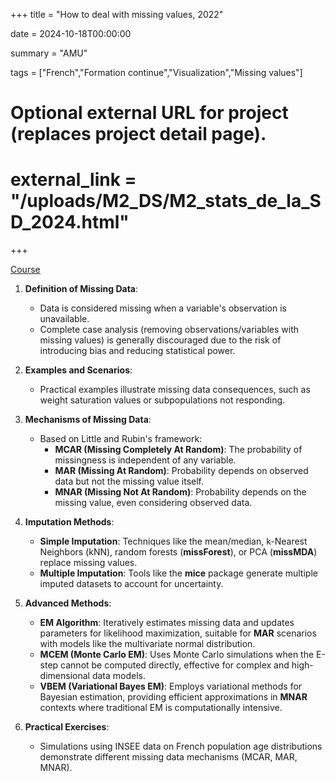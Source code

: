 +++
title = "How to deal with missing values, 2022"

date = 2024-10-18T00:00:00

summary = "AMU"

tags = ["French","Formation continue","Visualization","Missing values"]

# Optional external URL for project (replaces project detail page).
# external_link = "/uploads/M2_DS/M2_stats_de_la_SD_2024.html"
+++

[Course]("/uploads/M2_DS/M2_stats_de_la_SD_2024.html")

1. **Definition of Missing Data**:
   - Data is considered missing when a variable's observation is unavailable. 
   - Complete case analysis (removing observations/variables with missing values) is generally discouraged due to the risk of introducing bias and reducing statistical power.

2. **Examples and Scenarios**:
   - Practical examples illustrate missing data consequences, such as weight saturation values or subpopulations not responding.

3. **Mechanisms of Missing Data**:
   - Based on Little and Rubin's framework:
     - **MCAR (Missing Completely At Random)**: The probability of missingness is independent of any variable.
     - **MAR (Missing At Random)**: Probability depends on observed data but not the missing value itself.
     - **MNAR (Missing Not At Random)**: Probability depends on the missing value, even considering observed data.

4. **Imputation Methods**:
   - **Simple Imputation**: Techniques like the mean/median, k-Nearest Neighbors (kNN), random forests (**missForest**), or PCA (**missMDA**) replace missing values.
   - **Multiple Imputation**: Tools like the **mice** package generate multiple imputed datasets to account for uncertainty.

5. **Advanced Methods**:
   - **EM Algorithm**: Iteratively estimates missing data and updates parameters for likelihood maximization, suitable for **MAR** scenarios with models like the multivariate normal distribution.
   - **MCEM (Monte Carlo EM)**: Uses Monte Carlo simulations when the E-step cannot be computed directly, effective for complex and high-dimensional data models.
   - **VBEM (Variational Bayes EM)**: Employs variational methods for Bayesian estimation, providing efficient approximations in **MNAR** contexts where traditional EM is computationally intensive.

6. **Practical Exercises**:
   - Simulations using INSEE data on French population age distributions demonstrate different missing data mechanisms (MCAR, MAR, MNAR).
